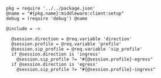     pkg = require '../../package.json'
    @name = "#{pkg.name}:middleware:client:setup"
    debug = (require 'debug') @name

    @include = ->

      @session.direction = @req.variable 'direction'
      @session.profile = @req.variable 'profile'
      @session.sip_profile = @req.variable 'sip_profile'
      if @session.direction is 'ingress'
        @session.sip_profile ?= "#{@session.profile}-egress"
      if @session.direction is 'egress'
        @session.sip_profile ?= "#{@session.profile}-ingress"
